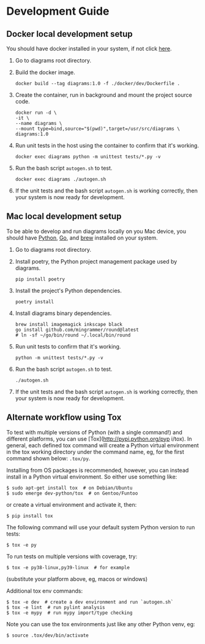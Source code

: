 # Development Guide

## Docker local development setup

You should have docker installed in your system, if not click [here](https://docs.docker.com/get-docker/).

1. Go to diagrams root directory.

2. Build the docker image.

    ```shell
    docker build --tag diagrams:1.0 -f ./docker/dev/Dockerfile .
    ```

3. Create the container, run in background and mount the project source code.

    ```shell
    docker run -d \
    -it \
    --name diagrams \
    --mount type=bind,source="$(pwd)",target=/usr/src/diagrams \
    diagrams:1.0
    ```

4. Run unit tests in the host using the container to confirm that it's working.

    ```shell
    docker exec diagrams python -m unittest tests/*.py -v
    ```

5. Run the bash script `autogen.sh` to test.

    ```shell
    docker exec diagrams ./autogen.sh
    ```

6. If the unit tests and the bash script `autogen.sh` is working correctly, then your system is now ready for development.


## Mac local development setup

To be able to develop and run diagrams locally on you Mac device, you should have [Python](https://www.python.org/downloads/), [Go](https://golang.org/doc/install), and [brew](https://brew.sh/) installed on your system.

1. Go to diagrams root directory.

2. Install poetry, the Python project management package used by diagrams.

    ```shell
    pip install poetry
    ```

3. Install the project's Python dependencies.

    ```shell
    poetry install
    ```

4. Install diagrams binary dependencies.

    ```shell
    brew install imagemagick inkscape black
    go install github.com/mingrammer/round@latest
    # ln -sf ~/go/bin/round ~/.local/bin/round
    ```

5. Run unit tests to confirm that it's working.

    ```shell
    python -m unittest tests/*.py -v
    ```

6. Run the bash script `autogen.sh` to test.

    ```shell
    ./autogen.sh
    ```

7. If the unit tests and the bash script `autogen.sh` is working correctly,
then your system is now ready for development.

## Alternate workflow using Tox

To test with multiple versions of Python (with a single command!) and
different platforms, you can use [Tox](http://pypi.python.org/pyp
i/tox).  In general, each defined tox command will create a Python
virtual environment in the tox working directory under the command name,
eg, for the first command shown below: `.tox/py`.

Installing from OS packages is recommended, however, you can instead
install in a Python virtual environment.  So either use something like:

    $ sudo apt-get install tox  # on Debian/Ubuntu
    $ sudo emerge dev-python/tox  # on Gentoo/Funtoo

or create a virtual environment and activate it, then:

    $ pip install tox

The following command will use your default system Python version to run
tests:

    $ tox -e py

To run tests on multiple versions with coverage, try:

    $ tox -e py38-linux,py39-linux  # for example

(substitute your platform above, eg, macos or windows)

Additional tox env commands:

    $ tox -e dev  # create a dev environment and run `autogen.sh`
    $ tox -e lint  # run pylint analysis
    $ tox -e mypy  # run mypy import/type checking

Note you can use the tox environments just like any other Python venv, eg:

    $ source .tox/dev/bin/activate
    
